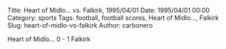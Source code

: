 Title: Heart of Midlo… vs. Falkirk, 1995/04/01
Date: 1995/04/01 00:00
Category: sports
Tags: football, football scores, Heart of Midlo…, Falkirk
Slug: heart-of-midlo-vs-falkirk
Author: carbonero


Heart of Midlo… 0 - 1 Falkirk
